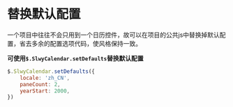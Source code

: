 # 替换默认配置

一个项目中往往不会只用到一个日历控件，故可以在项目的公共js中替换掉默认配置，省去多余的配置选项代码，使风格保持一致。

**可使用`$.SlwyCalendar.setDefaults`替换默认配置**
```js
$.SlwyCalendar.setDefaults({
    locale: 'zh_CN',
    paneCount: 2,
    yearStart: 2000,
})
```